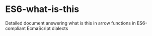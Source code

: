 # ES6-what-is-this
Detailed document answering what is this in arrow functions in ES6-compliant EcmaScript dialects
